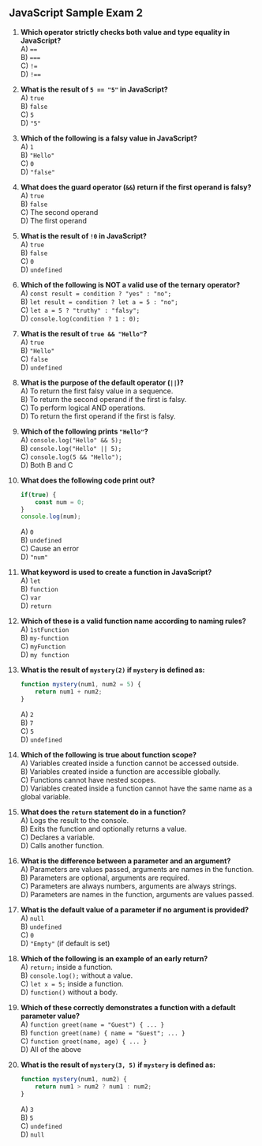## JavaScript Sample Exam 2

1. **Which operator strictly checks both value and type equality in JavaScript?**  
   A) `==`  
   B) `===`  
   C) `!=`  
   D) `!==`  
    

2. **What is the result of `5 == "5"` in JavaScript?**  
   A) `true`  
   B) `false`  
   C) `5`  
   D) `"5"`  
 

3. **Which of the following is a falsy value in JavaScript?**  
   A) `1`  
   B) `"Hello"`  
   C) `0`  
   D) `"false"`  


4. **What does the guard operator (`&&`) return if the first operand is falsy?**  
   A) `true`  
   B) `false`  
   C) The second operand  
   D) The first operand  


5. **What is the result of `!0` in JavaScript?**  
   A) `true`  
   B) `false`  
   C) `0`  
   D) `undefined`  


6. **Which of the following is NOT a valid use of the ternary operator?**  
   A) `const result = condition ? "yes" : "no";`  
   B) `let result = condition ? let a = 5 : "no";`  
   C) `let a = 5 ? "truthy" : "falsy";`  
   D) `console.log(condition ? 1 : 0);`  


7. **What is the result of `true && "Hello"`?**  
   A) `true`  
   B) `"Hello"`  
   C) `false`  
   D) `undefined`  


8. **What is the purpose of the default operator (`||`)?**  
   A) To return the first falsy value in a sequence.  
   B) To return the second operand if the first is falsy.  
   C) To perform logical AND operations.  
   D) To return the first operand if the first is falsy.  


9. **Which of the following prints `"Hello"`?**  
   A) `console.log("Hello" && 5);`  
   B) `console.log("Hello" || 5);`  
   C) `console.log(5 && "Hello");`  
   D) Both B and C  


10. **What does the following code print out?**
    ```JavaScript
    if(true) {
        const num = 0;
    }
    console.log(num);
    ```  
    A) `0`  
    B) `undefined`  
    C) Cause an error  
    D) `"num"`  


11. **What keyword is used to create a function in JavaScript?**  
   A) `let`  
   B) `function`  
   C) `var`  
   D) `return`  


12. **Which of these is a valid function name according to naming rules?**  
   A) `1stFunction`  
   B) `my-function`  
   C) `myFunction`  
   D) `my function`  


13. **What is the result of `mystery(2)` if `mystery` is defined as:**  
    ```javascript  
    function mystery(num1, num2 = 5) {  
        return num1 + num2;  
    }  
    ```  
    A) `2`  
    B) `7`  
    C) `5`  
    D) `undefined`  


14. **Which of the following is true about function scope?**  
   A) Variables created inside a function cannot be accessed outside.  
   B) Variables created inside a function are accessible globally.  
   C) Functions cannot have nested scopes.  
   D) Variables created inside a function cannot have the same name as a global variable.  


15. **What does the `return` statement do in a function?**  
   A) Logs the result to the console.  
   B) Exits the function and optionally returns a value.  
   C) Declares a variable.  
   D) Calls another function.  


16. **What is the difference between a parameter and an argument?**  
   A) Parameters are values passed, arguments are names in the function.  
   B) Parameters are optional, arguments are required.  
   C) Parameters are always numbers, arguments are always strings.  
   D) Parameters are names in the function, arguments are values passed.  


17. **What is the default value of a parameter if no argument is provided?**  
   A) `null`  
   B) `undefined`  
   C) `0`  
   D) `"Empty"` (if default is set)  


18. **Which of the following is an example of an early return?**  
   A) `return;` inside a function.  
   B) `console.log();` without a value.  
   C) `let x = 5;` inside a function.  
   D) `function()` without a body.  


19. **Which of these correctly demonstrates a function with a default parameter value?**  
   A) `function greet(name = "Guest") { ... }`  
   B) `function greet(name) { name = "Guest"; ... }`  
   C) `function greet(name, age) { ... }`  
   D) All of the above  


20. **What is the result of `mystery(3, 5)` if `mystery` is defined as:**  
    ```javascript  
    function mystery(num1, num2) {  
        return num1 > num2 ? num1 : num2;  
    }  
    ```  
    A) `3`  
    B) `5`  
    C) `undefined`  
    D) `null`  
